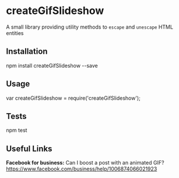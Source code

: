 createGifSlideshow
=========

A small library providing utility methods to `escape` and `unescape` HTML entities

## Installation

  npm install createGifSlideshow --save

## Usage

  var createGifSlideshow = require('createGifSlideshow');

## Tests

  npm test

## Useful Links
**Facebook for business:** Can I boost a post with an animated GIF? <https://www.facebook.com/business/help/1006874066021923>